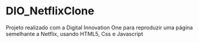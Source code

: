 # DIO_NetflixClone
Projeto realizado com a Digital Innovation One para reproduzir uma página semelhante a Netflix, usando HTML5, Css e Javascript
